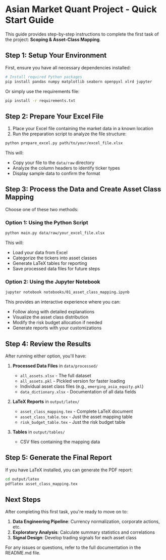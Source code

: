 # Asian Market Quant Project - Quick Start Guide

This guide provides step-by-step instructions to complete the first task of the project: **Scoping & Asset-Class Mapping**.

## Step 1: Setup Your Environment

First, ensure you have all necessary dependencies installed:

```bash
# Install required Python packages
pip install pandas numpy matplotlib seaborn openpyxl xlrd jupyter
```

Or simply use the requirements file:

```bash
pip install -r requirements.txt
```

## Step 2: Prepare Your Excel File

1. Place your Excel file containing the market data in a known location
2. Run the preparation script to analyze the file structure:

```bash
python prepare_excel.py path/to/your/excel_file.xlsx
```

This will:

- Copy your file to the `data/raw` directory
- Analyze the column headers to identify ticker types
- Display sample data to confirm the format

## Step 3: Process the Data and Create Asset Class Mapping

Choose one of these two methods:

### Option 1: Using the Python Script

```bash
python main.py data/raw/your_excel_file.xlsx
```

This will:

- Load your data from Excel
- Categorize the tickers into asset classes
- Generate LaTeX tables for reporting
- Save processed data files for future steps

### Option 2: Using the Jupyter Notebook

```bash
jupyter notebook notebooks/01_asset_class_mapping.ipynb
```

This provides an interactive experience where you can:

- Follow along with detailed explanations
- Visualize the asset class distribution
- Modify the risk budget allocation if needed
- Generate reports with your customizations

## Step 4: Review the Results

After running either option, you'll have:

1. **Processed Data Files** in `data/processed/`

   - `all_assets.xlsx` - The full dataset
   - `all_assets.pkl` - Pickled version for faster loading
   - Individual asset class files (e.g., `emerging_asia_equity.pkl`)
   - `data_dictionary.xlsx` - Documentation of all data fields

2. **LaTeX Reports** in `output/latex/`

   - `asset_class_mapping.tex` - Complete LaTeX document
   - `asset_class_table.tex` - Just the asset mapping table
   - `risk_budget_table.tex` - Just the risk budget table

3. **Tables** in `output/tables/`
   - CSV files containing the mapping data

## Step 5: Generate the Final Report

If you have LaTeX installed, you can generate the PDF report:

```bash
cd output/latex
pdflatex asset_class_mapping.tex
```

## Next Steps

After completing this first task, you're ready to move on to:

1. **Data Engineering Pipeline**: Currency normalization, corporate actions, etc.
2. **Exploratory Analysis**: Calculate summary statistics and correlations
3. **Signal Design**: Develop trading signals for each asset class

For any issues or questions, refer to the full documentation in the README.md file.
